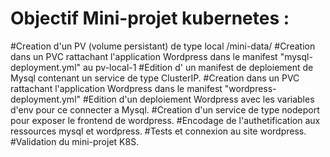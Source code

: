 # Objectif Mini-projet kubernetes : 

#Creation d'un PV (volume persistant) de type local /mini-data/
#Creation dans un PVC rattachant l'application Wordpress dans le manifest "mysql-deployment.yml" au pv-local-1
#Edition d' un manifest de deploiement de Mysql contenant un service de type ClusterIP.
#Creation dans un PVC rattachant l'application Wordpress dans le manifest "wordpress-deployment.yml"
#Edition d'un deploiement Wordpress avec les variables d'env pour ce connecter a Mysql.
#Creation d'un service de type nodeport pour exposer le frontend de wordpress.
#Encodage de l'authetification aux ressources mysql et wordpress.
#Tests et connexion au site wordpress.
#Validation du mini-projet K8S.
